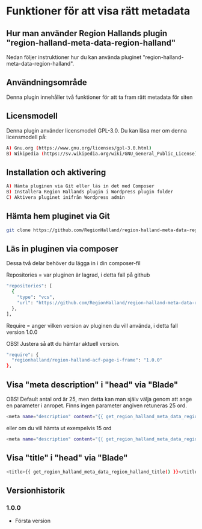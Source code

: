 # Funktioner för att visa rätt metadata

## Hur man använder Region Hallands plugin "region-halland-meta-data-region-halland"

Nedan följer instruktioner hur du kan använda pluginet "region-halland-meta-data-region-halland".


## Användningsområde

Denna plugin innehåller två funktioner för att ta fram rätt metadata för siten


## Licensmodell

Denna plugin använder licensmodell GPL-3.0. Du kan läsa mer om denna licensmodell på:
```sh
A) Gnu.org (https://www.gnu.org/licenses/gpl-3.0.html)
B) Wikipedia (https://sv.wikipedia.org/wiki/GNU_General_Public_License)
```


## Installation och aktivering

```sh
A) Hämta pluginen via Git eller läs in det med Composer
B) Installera Region Hallands plugin i Wordpress plugin folder
C) Aktivera pluginet inifrån Wordpress admin
```


## Hämta hem pluginet via Git

```sh
git clone https://github.com/RegionHalland/region-halland-meta-data-region-halland.git
```


## Läs in pluginen via composer

Dessa två delar behöver du lägga in i din composer-fil

Repositories = var pluginen är lagrad, i detta fall på github

```sh
"repositories": [
  {
    "type": "vcs",
    "url": "https://github.com/RegionHalland/region-halland-meta-data-region-halland.git"
  },
],
```
Require = anger vilken version av pluginen du vill använda, i detta fall version 1.0.0

OBS! Justera så att du hämtar aktuell version.

```sh
"require": {
  "regionhalland/region-halland-acf-page-i-frame": "1.0.0"
},
```


## Visa "meta description" i "head" via "Blade"

OBS! Default antal ord är 25, men detta kan man själv välja genom att ange en parameter i anropet. Finns ingen parameter angiven retuneras 25 ord.

```sh
<meta name="description" content="{{ get_region_halland_meta_data_region_halland_description() }}" />
```

eller om du vill hämta ut exempelvis 15 ord

```sh
<meta name="description" content="{{ get_region_halland_meta_data_region_halland_description(15) }}" />
```

## Visa "title" i "head" via "Blade"

```sh
<title>{{ get_region_halland_meta_data_region_halland_title() }}</title>
```


## Versionhistorik

### 1.0.0
- Första version